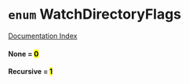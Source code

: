 # `enum` WatchDirectoryFlags

[Documentation Index](../README.md)

#### None = <mark>0</mark>



#### Recursive = <mark>1</mark>



